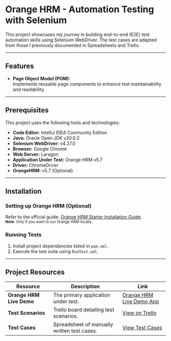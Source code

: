 # Orange HRM - Automation Testing with Selenium

This project showcases my journey in building end-to-end (E2E) test automation skills using Selenium WebDriver. The test cases are adapted from those I previously documented in Spreadsheets and Trello.

---

## Features

- **Page Object Model (POM):**  
  Implements reusable page components to enhance test maintainability and readability.

---

## Prerequisites

This project uses the following tools and technologies:

- **Code Editor:** IntelliJ IDEA Community Edition
- **Java:** Oracle Open JDK v20.0.2
- **Selenium WebDriver:** v4.27.0
- **Browser:** Google Chrome
- **Web Server:** Laragon
- **Application Under Test:** Orange HRM v5.7
- **Driver:** ChromeDriver
- **OrangeHRM:** v5.7 (Optional)

---

## Installation

### Setting up Orange HRM (Optional)
Refer to the official guide: [Orange HRM Starter Installation Guide](https://starterhelp.orangehrm.com/hc/en-us/articles/5295915003666-OrangeHRM-Starter-Installation-Guide).
<br>
<small>**Note**: Only if you want to run Orange HRM locally.</small>

### Running Tests
1. Install project dependencies listed in `pom.xml`.
2. Execute the test suite using `RunTest.xml`.

---

## Project Resources

| **Resource**             | **Description**                                | **Link**                                                                                                                                            |  
|--------------------------|------------------------------------------------|-----------------------------------------------------------------------------------------------------------------------------------------------------|  
| **Orange HRM Live Demo** | The primary application under test.             | [Orange HRM Live Demo App](https://opensource-demo.orangehrmlive.com/web/index.php/auth/login)                                                      |  
| **Test Scenarios**       | Trello board detailing test scenarios.         | [View on Trello](https://trello.com/invite/b/670f2e3a03f362e09e2abb63/ATTI78fe058e2b7c53a4dc9f7198a9f9980947A758DC/writing-test-scenarios-training) |  
| **Test Cases**           | Spreadsheet of manually written test cases.    | [View Test Cases](https://docs.google.com/spreadsheets/d/1_Be5xfs6CQ5xRMDp_2p4yimslOD6HNBFk2HHFUVuTjE/edit?usp=sharing)                             |